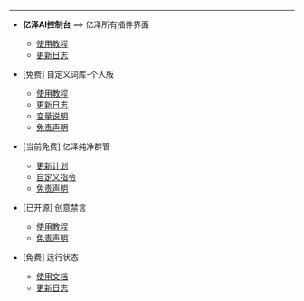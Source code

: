 ***

- **亿泽AI控制台** ==> 亿泽所有插件界面
  - [使用教程](AIcontrol/使用教程.md)
  - [更新日志](AIcontrol/更新日志.md)

- [免费] 自定义词库-个人版
  - [使用教程](zdyckV2/使用教程.md)
  - [更新日志](zdyckV2/更新日志.md)
  - [变量说明](zdyckV2/变量说明.md)
  - [免责声明](zdyckV2/免责声明.md)

- [当前免费] 亿泽纯净群管
  - [更新计划](yzqg/群管计划.md)
  - [自定义指令](yzqg/更新日志.md)
  - [免责声明](yzqg/免责声明.md)

- [已开源] 创意禁言
  - [使用教程](cyjy/使用教程.md)
  - [免责声明](cyjy/免责声明.md)

- [免费] 运行状态
  - [使用文档](运行状态/使用文档.md)
  - [更新日志](运行状态/更新日志.md)

